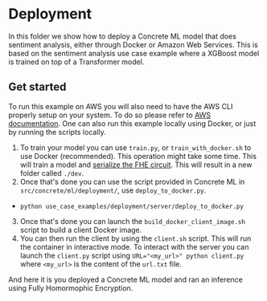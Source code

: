# Deployment

In this folder we show how to deploy a Concrete ML model that does sentiment analysis, either through Docker or Amazon Web Services.
This is based on the sentiment analysis use case example where a XGBoost model is trained on top of a Transformer model.

## Get started

To run this example on AWS you will also need to have the AWS CLI properly setup on your system.
To do so please refer to [AWS documentation](https://docs.aws.amazon.com/cli/latest/userguide/cli-configure-quickstart.html).
One can also run this example locally using Docker, or just by running the scripts locally.

1. To train your model you can use `train.py`, or `train_with_docker.sh` to use Docker (recommended). This operation might take some time.
   This will train a model and [serialize the FHE circuit](../../../docs/guides/client_server.md).
   This will result in a new folder called `./dev`.
1. Once that's done you can use the script provided in Concrete ML in `src/concrete/ml/deployment/`, use `deploy_to_docker.py`.

- `python use_case_examples/deployment/server/deploy_to_docker.py`

3. Once that's done you can launch the `build_docker_client_image.sh` script to build a client Docker image.
1. You can then run the client by using the `client.sh` script. This will run the container in interactive mode.
   To interact with the server you can launch the `client.py` script using `URL="<my_url>" python client.py` where `<my_url>` is the content of the `url.txt` file.

And here it is you deployed a Concrete ML model and ran an inference using Fully Homormophic Encryption.
